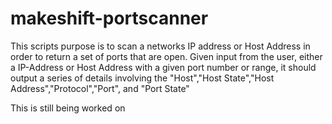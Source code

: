 # makeshift-portscanner

This scripts purpose is to scan a networks IP address or Host Address in order to return a set of ports that are open. Given input from the user, either a IP-Address or Host Address with a given port number or range, it should output a series of details involving the "Host","Host State","Host Address","Protocol","Port", and "Port State"

 This is still being worked on
